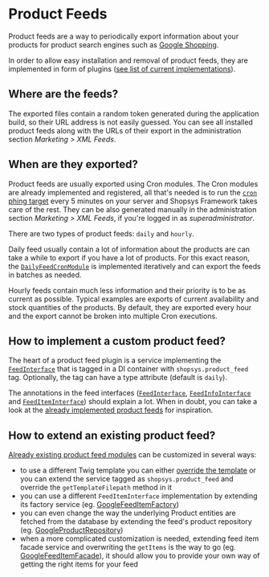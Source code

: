 # Product Feeds

Product feeds are a way to periodically export information about your products for product search engines such as [Google Shopping](https://www.google.com/shopping).

In order to allow easy installation and removal of product feeds, they are implemented in form of plugins ([see list of current implementations](https://github.com/search?q=topic%3Aproduct-feed+org%3Ashopsys)).

## Where are the feeds?

The exported files contain a random token generated during the application build, so their URL address is not easily guessed.
You can see all installed product feeds along with the URLs of their export in the administration section *Marketing >  XML Feeds*.

## When are they exported?

Product feeds are usually exported using Cron modules.
The Cron modules are already implemented and registered, all that's needed is to run the [`cron` phing target](console-commands-for-application-management-phing-targets.md#cron) every 5 minutes on your server and Shopsys Framework takes care of the rest.
They can be also generated manually in the administration section *Marketing >  XML Feeds*, if you're logged in as *superadministrator*.

There are two types of product feeds: `daily` and `hourly`. 

Daily feed usually contain a lot of information about the products are can take a while to export if you have a lot of products.
For this exact reason, the [`DailyFeedCronModule`](../../packages/framework/src/Model/Feed/DailyFeedCronModule.php) is implemented iteratively and can export the feeds in batches as needed.

Hourly feeds contain much less information and their priority is to be as current as possible.
Typical examples are exports of current availability and stock quantities of the products.
By default, they are exported every hour and the export cannot be broken into multiple Cron executions.

## How to implement a custom product feed?

The heart of a product feed plugin is a service implementing the [`FeedInterface`](../../packages/framework/src/Model/Feed/FeedInterface.php) that is tagged in a DI container with `shopsys.product_feed` tag.
Optionally, the tag can have a type attribute (default is `daily`).

The annotations in the feed interfaces ([`FeedInterface`](../../packages/framework/src/Model/Feed/FeedInterface.php), [`FeedInfoInterface`](../../packages/framework/src/Model/Feed/FeedInfoInterface.php) and [`FeedItemInterface`](../../packages/framework/src/Model/Feed/FeedItemInterface.php)) should explain a lot.
When in doubt, you can take a look at the [already implemented product feeds](https://github.com/search?q=topic%3Aproduct-feed+org%3Ashopsys) for inspiration.

## How to extend an existing product feed?

[Already existing product feed modules](https://github.com/search?q=topic%3Aproduct-feed+org%3Ashopsys) can be customized in several ways:
* to use a different Twig template you can either [override the template](https://symfony.com/doc/3.3/templating/overriding.html)
or you can extend the service tagged as `shopsys.product_feed` and override the `getTemplateFilepath` method in it
* you can use a different `FeedItemInterface` implementation by extending its factory service
(eg. [GoogleFeedItemFactory](../../packages/product-feed-google/src/Model/FeedItem/GoogleFeedItemFactory.php))
* you can even change the way the underlying Product entities are fetched from the database by extending the feed's product repository
(eg. [GoogleProductRepository](../../packages/product-feed-google/src/Model/Product/GoogleProductRepository.php))
* when a more complicated customization is needed, extending feed item facade service and overwriting the `getItems` is the way to go
(eg. [GoogleFeedItemFacade](../../packages/product-feed-google/src/Model/FeedItem/GoogleFeedItemFacade.php)),
it should allow you to provide your own way of getting the right items for your feed

